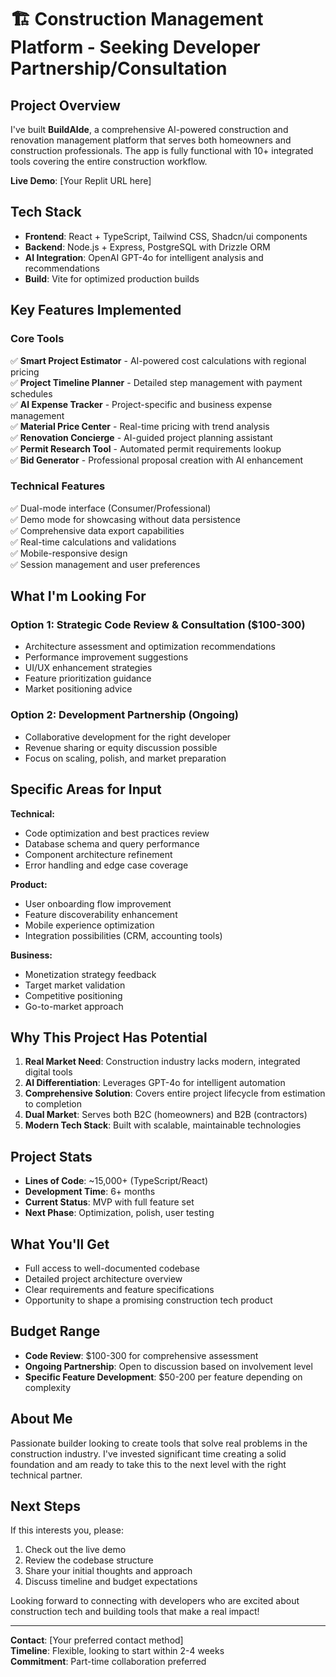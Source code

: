 # 🏗️ Construction Management Platform - Seeking Developer Partnership/Consultation

## Project Overview

I've built **BuildAIde**, a comprehensive AI-powered construction and renovation management platform that serves both homeowners and construction professionals. The app is fully functional with 10+ integrated tools covering the entire construction workflow.

**Live Demo**: [Your Replit URL here]

## Tech Stack
- **Frontend**: React + TypeScript, Tailwind CSS, Shadcn/ui components
- **Backend**: Node.js + Express, PostgreSQL with Drizzle ORM
- **AI Integration**: OpenAI GPT-4o for intelligent analysis and recommendations
- **Build**: Vite for optimized production builds

## Key Features Implemented

### Core Tools
✅ **Smart Project Estimator** - AI-powered cost calculations with regional pricing  
✅ **Project Timeline Planner** - Detailed step management with payment schedules  
✅ **AI Expense Tracker** - Project-specific and business expense management  
✅ **Material Price Center** - Real-time pricing with trend analysis  
✅ **Renovation Concierge** - AI-guided project planning assistant  
✅ **Permit Research Tool** - Automated permit requirements lookup  
✅ **Bid Generator** - Professional proposal creation with AI enhancement  

### Technical Features
✅ Dual-mode interface (Consumer/Professional)  
✅ Demo mode for showcasing without data persistence  
✅ Comprehensive data export capabilities  
✅ Real-time calculations and validations  
✅ Mobile-responsive design  
✅ Session management and user preferences  

## What I'm Looking For

### Option 1: Strategic Code Review & Consultation ($100-300)
- Architecture assessment and optimization recommendations
- Performance improvement suggestions
- UI/UX enhancement strategies
- Feature prioritization guidance
- Market positioning advice

### Option 2: Development Partnership (Ongoing)
- Collaborative development for the right developer
- Revenue sharing or equity discussion possible
- Focus on scaling, polish, and market preparation

## Specific Areas for Input

**Technical:**
- Code optimization and best practices review
- Database schema and query performance
- Component architecture refinement
- Error handling and edge case coverage

**Product:**
- User onboarding flow improvement
- Feature discoverability enhancement
- Mobile experience optimization
- Integration possibilities (CRM, accounting tools)

**Business:**
- Monetization strategy feedback
- Target market validation
- Competitive positioning
- Go-to-market approach

## Why This Project Has Potential

1. **Real Market Need**: Construction industry lacks modern, integrated digital tools
2. **AI Differentiation**: Leverages GPT-4o for intelligent automation
3. **Comprehensive Solution**: Covers entire project lifecycle from estimation to completion
4. **Dual Market**: Serves both B2C (homeowners) and B2B (contractors)
5. **Modern Tech Stack**: Built with scalable, maintainable technologies

## Project Stats
- **Lines of Code**: ~15,000+ (TypeScript/React)
- **Development Time**: 6+ months
- **Current Status**: MVP with full feature set
- **Next Phase**: Optimization, polish, user testing

## What You'll Get
- Full access to well-documented codebase
- Detailed project architecture overview
- Clear requirements and feature specifications
- Opportunity to shape a promising construction tech product

## Budget Range
- **Code Review**: $100-300 for comprehensive assessment
- **Ongoing Partnership**: Open to discussion based on involvement level
- **Specific Feature Development**: $50-200 per feature depending on complexity

## About Me
Passionate builder looking to create tools that solve real problems in the construction industry. I've invested significant time creating a solid foundation and am ready to take this to the next level with the right technical partner.

## Next Steps
If this interests you, please:
1. Check out the live demo
2. Review the codebase structure
3. Share your initial thoughts and approach
4. Discuss timeline and budget expectations

Looking forward to connecting with developers who are excited about construction tech and building tools that make a real impact!

---
**Contact**: [Your preferred contact method]  
**Timeline**: Flexible, looking to start within 2-4 weeks  
**Commitment**: Part-time collaboration preferred